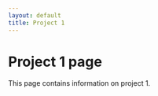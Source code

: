 ```yaml
---
layout: default
title: Project 1
---
```

# Project 1 page

This page contains information on project 1.
